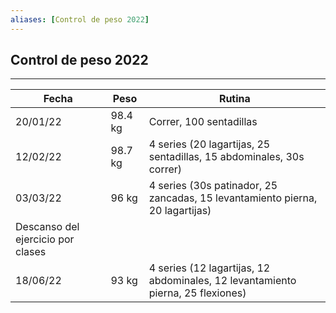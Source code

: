 ```yaml
---
aliases: [Control de peso 2022]
---
```



## Control de peso 2022
---

|Fecha|Peso|Rutina|
|---|---|---|
|20/01/22| 98.4 kg| Correr, 100 sentadillas|
|12/02/22|98.7 kg|4 series (20 lagartijas, 25 sentadillas, 15 abdominales, 30s correr)|
|03/03/22|96 kg|4 series (30s patinador, 25 zancadas, 15 levantamiento pierna, 20 lagartijas)|
|Descanso del ejercicio por clases|
|18/06/22|93 kg| 4 series (12 lagartijas, 12 abdominales, 12 levantamiento pierna, 25  flexiones)|



